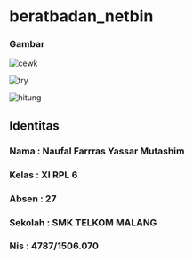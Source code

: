 # beratbadan_netbin

<h3> Gambar </h3>

![cewk](https://cloud.githubusercontent.com/assets/22125595/20246748/6fe1e208-a9f0-11e6-9d86-b04df44e7614.JPG)

![try](https://cloud.githubusercontent.com/assets/22125595/20246751/6febd9fc-a9f0-11e6-8488-5f346265c557.JPG)

![hitung](https://cloud.githubusercontent.com/assets/22125595/20246749/6fe68e70-a9f0-11e6-9d8a-c22a192b3e55.JPG)


<h2> Identitas </h2>
<h3> Nama     : Naufal Farrras Yassar Mutashim </h3>
<h3> Kelas    : XI RPL 6 </h3>
<h3> Absen    : 27 </h3>
<h3> Sekolah  : SMK TELKOM MALANG </h3>
<h3> Nis      : 4787/1506.070 </h3>

